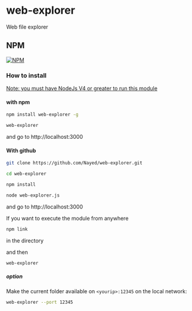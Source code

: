 # web-explorer
Web file explorer

## NPM
[![NPM](https://nodei.co/npm/web-explorer.png?downloads=true&downloadRank=true&stars=true)](https://nodei.co/npm/web-explorer/)

### How to install

<u>Note: you must have NodeJs V4 or greater to run this module</u>

#### with npm

```bash
npm install web-explorer -g

web-explorer
```

and go to http://localhost:3000

#### With github

```bash
git clone https://github.com/Nayed/web-explorer.git

cd web-explorer

npm install

node web-explorer.js
```

and go to http://localhost:3000

If you want to execute the module from anywhere

```bash
npm link
```
in the directory

and then
```bash
web-explorer
```

##### option
Make the current folder available on `<yourip>:12345` on the local network:
```bash
web-explorer --port 12345
```
